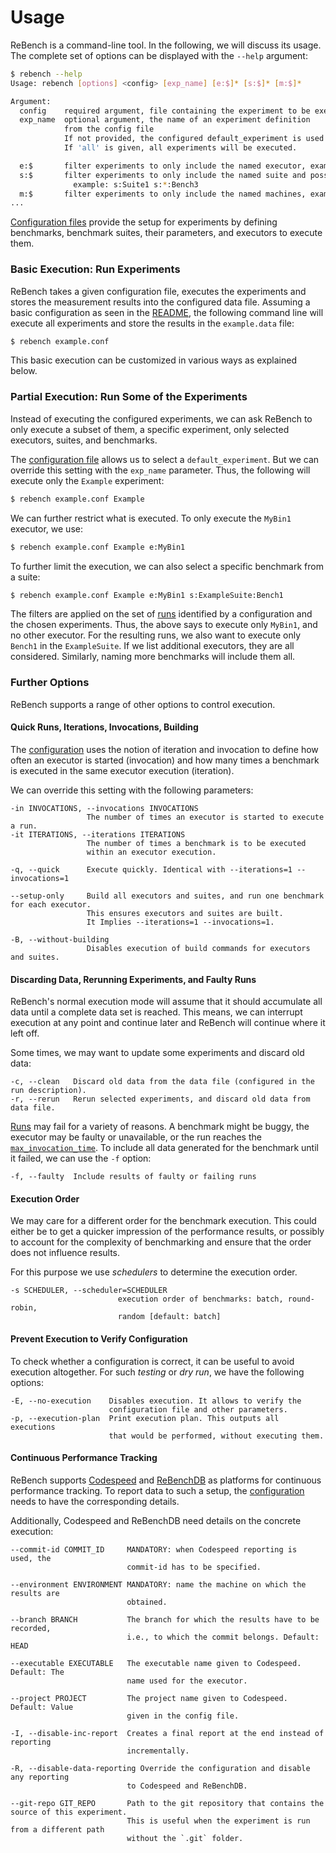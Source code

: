 # Usage

ReBench is a command-line tool. In the following, we will discuss its usage.
The complete set of options can be displayed with the `--help` argument:

```bash
$ rebench --help
Usage: rebench [options] <config> [exp_name] [e:$]* [s:$]* [m:$]*

Argument:
  config    required argument, file containing the experiment to be executed
  exp_name  optional argument, the name of an experiment definition
            from the config file
            If not provided, the configured default_experiment is used.
            If 'all' is given, all experiments will be executed.

  e:$       filter experiments to only include the named executor, example: e:EXEC1 e:EXEC3
  s:$       filter experiments to only include the named suite and possibly benchmark
              example: s:Suite1 s:*:Bench3
  m:$       filter experiments to only include the named machines, example: m:machine1 m:machine2
...
```

[Configuration files](config.md) provide the setup for experiments by
defining benchmarks, benchmark suites, their parameters, and executors
to execute them.

### Basic Execution: Run Experiments

ReBench takes a given configuration file, executes the experiments and stores
the measurement results into the configured data file. Assuming a basic
configuration as seen in the [README](index.md#install), the following command
line will execute all experiments and store the results in the `example.data`
file:

```bash
$ rebench example.conf
```

This basic execution can be customized in various ways as explained below.

### Partial Execution: Run Some of the Experiments

Instead of executing the configured experiments, we can ask ReBench to only
execute a subset of them, a specific experiment, only selected executors, suites, and
benchmarks.

The [configuration file](config.md) allows us to select a
`default_experiment`. But we can override this setting with the `exp_name`
parameter. Thus, the following will execute only the `Example` experiment:

```bash
$ rebench example.conf Example
```

We can further restrict what is executed.
To only execute the `MyBin1` executor, we use:

```bash
$ rebench example.conf Example e:MyBin1
```

To further limit the execution, we can also select a specific benchmark from a
suite:

```bash
$ rebench example.conf Example e:MyBin1 s:ExampleSuite:Bench1
```

The filters are applied on the set of [runs](config.md#runs) identified by a configuration and
the chosen experiments. Thus, the above says to execute only `MyBin1`, and no
other executor. For the resulting runs, we also want to execute only
`Bench1` in the `ExampleSuite`. If we list additional executors, they are all
considered. Similarly, naming more benchmarks will include them all.

### Further Options

ReBench supports a range of other options to control execution.

#### Quick Runs, Iterations, Invocations, Building

The [configuration](config.md#invocation) uses the notion of iteration
and invocation to define how often an executor is started (invocation) and how many
times a benchmark is executed in the same executor execution (iteration).

We can override this setting with the following parameters:

```text
-in INVOCATIONS, --invocations INVOCATIONS
                 The number of times an executor is started to execute a run.
-it ITERATIONS, --iterations ITERATIONS
                 The number of times a benchmark is to be executed
                 within an executor execution.

-q, --quick      Execute quickly. Identical with --iterations=1 --invocations=1

--setup-only     Build all executors and suites, and run one benchmark for each executor.
                 This ensures executors and suites are built.
                 It Implies --iterations=1 --invocations=1.

-B, --without-building
                 Disables execution of build commands for executors and suites.
```

#### Discarding Data, Rerunning Experiments, and Faulty Runs

ReBench's normal execution mode will assume that it should accumulate all data
until a complete data set is reached.
This means, we can interrupt execution at any point and continue later and
ReBench will continue where it left off.

Some times, we may want to update some experiments and discard old data:

```text
-c, --clean   Discard old data from the data file (configured in the run description).
-r, --rerun   Rerun selected experiments, and discard old data from data file.
```

[Runs](concepts.md#run) may fail for a variety of reasons. A benchmark might be
buggy, the executor may be faulty or unavailable, or the run reaches the
[`max_invocation_time`](config.md#max_invocation_time).
To include all data generated for the benchmark until it failed,
we can use the `-f` option: 

```text
-f, --faulty  Include results of faulty or failing runs
```

#### Execution Order

We may care for a different order for the benchmark execution.
This could either be to get a quicker impression of the performance results,
or possibly to account for the complexity of benchmarking and ensure
that the order does not influence results. 

For this purpose we use *schedulers* to determine the execution order.

```text
-s SCHEDULER, --scheduler=SCHEDULER
                        execution order of benchmarks: batch, round-robin,
                        random [default: batch]
```

#### Prevent Execution to Verify Configuration

To check whether a configuration is correct, it can be useful to avoid
execution altogether. For such *testing* or *dry run*, we have the following
options:

```text
-E, --no-execution    Disables execution. It allows to verify the
                      configuration file and other parameters.
-p, --execution-plan  Print execution plan. This outputs all executions
                      that would be performed, without executing them.
```  

#### Continuous Performance Tracking

ReBench supports [Codespeed][1] and [ReBenchDB][2] as platforms for continuous performance
tracking. To report data to such a setup, the [configuration](config.md#reporting)
needs to have the corresponding details.

Additionally, Codespeed and ReBenchDB need details on the concrete execution:

```text
--commit-id COMMIT_ID     MANDATORY: when Codespeed reporting is  used, the
                          commit-id has to be specified.

--environment ENVIRONMENT MANDATORY: name the machine on which the results are
                          obtained.

--branch BRANCH           The branch for which the results have to be recorded,
                          i.e., to which the commit belongs. Default: HEAD

--executable EXECUTABLE   The executable name given to Codespeed. Default: The
                          name used for the executor.

--project PROJECT         The project name given to Codespeed. Default: Value
                          given in the config file.

-I, --disable-inc-report  Creates a final report at the end instead of reporting
                          incrementally.

-R, --disable-data-reporting Override the configuration and disable any reporting
                          to Codespeed and ReBenchDB.

--git-repo GIT_REPO       Path to the git repository that contains the source of this experiment.
                          This is useful when the experiment is run from a different path
                          without the `.git` folder.
```

[1]: https://github.com/tobami/codespeed
[2]: https://github.com/smarr/ReBenchDB
